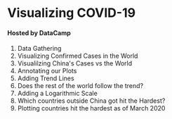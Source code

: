 # Visualizing COVID-19

#### Hosted by DataCamp

1. Data Gathering
2. Visualizing Confirmed Cases in the World
3. Visualilzing China's Cases vs the World
4. Annotating our Plots
5. Adding Trend Lines
6. Does the rest of the world follow the trend?
7. Adding a Logarithmic Scale
8. Which countries outside China got hit the Hardest?
9. Plotting countries hit the hardest as of March 2020
